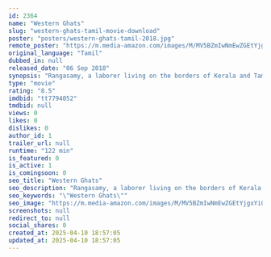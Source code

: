 ```yaml
---
id: 2364
name: "Western Ghats"
slug: "western-ghats-tamil-movie-download"
poster: "posters/western-ghats-tamil-2018.jpg"
remote_poster: "https://m.media-amazon.com/images/M/MV5BZmIwNmEwZGEtYjgxYi00ZTMwLTkwYWUtYWEwMzg0MWU3MmFmXkEyXkFqcGdeQXVyODUzMzA4MDI@._V1_SX300.jpg"
original_language: "Tamil"
dubbed_in: null
released_date: "06 Sep 2018"
synopsis: "Rangasamy, a laborer living on the borders of Kerala and Tamil Nadu just like his fellow sons of soils toils, hard-working at the spice plantations owned by landlords. Whilst Rangasamy is content with his life, he yearns to own a ..."
type: "movie"
rating: "8.5"
imdbid: "tt7794052"
tmdbid: null
views: 0
likes: 0
dislikes: 0
author_id: 1
trailer_url: null
runtime: "122 min"
is_featured: 0
is_active: 1
is_comingsoon: 0
seo_title: "Western Ghats"
seo_description: "Rangasamy, a laborer living on the borders of Kerala and Tamil Nadu just like his fellow sons of soils toils, hard-working at the spice plantations owned by landlords. Whilst Rangasamy is content with his life, he yearns to own a ..."
seo_keywords: "\"Western Ghats\""
seo_image: "https://m.media-amazon.com/images/M/MV5BZmIwNmEwZGEtYjgxYi00ZTMwLTkwYWUtYWEwMzg0MWU3MmFmXkEyXkFqcGdeQXVyODUzMzA4MDI@._V1_SX300.jpg"
screenshots: null
redirect_to: null
social_shares: 0
created_at: 2025-04-10 18:57:05
updated_at: 2025-04-10 18:57:05
---
```


